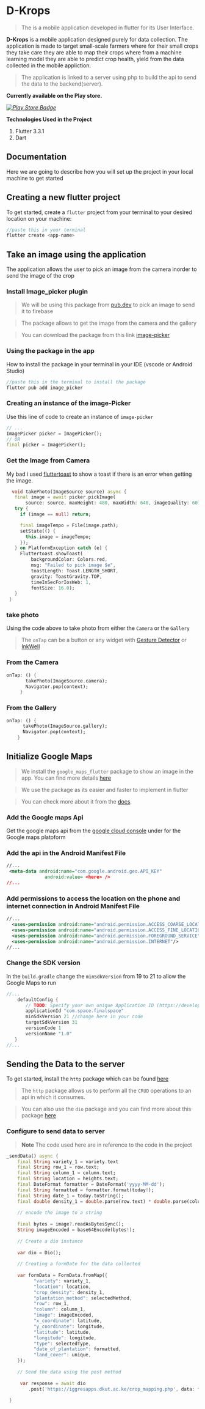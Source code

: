 # D-Krops

> The is a mobile application developed in flutter for its User Interface.

**D-Krops** is a mobile application designed purely for data collection. The application is made to target small-scale farmers where for their small crops they take care they are able to map their crops where from a machine learning model they are able to predict crop health, yield from the data collected in the mobile appliction.

> The application is linked to a server using php to build the api to send the data to the backend(server).

**Currently available on the Play store.**

*[![Play Store Badge](https://developer.android.com/images/brand/en_app_rgb_wo_60.png)](https://play.google.com/store/apps/details?id=com.emilio.space&hl=en&gl=US)*


**Technologies Used in the Project**
 1. Flutter 3.3.1
 2. Dart


## Documentation

Here we are going to describe how you will set up the project in your local machine to get started

## Creating a new flutter project

To get started, create a `flutter` project from your terminal to your desired location on your machine:

```dart
//paste this in your terminal
flutter create <app-name>
```

## Take an image using the application
The application allows the user to pick an image from the camera inorder to send the image of the crop
### Install Image_picker plugin
> We will be using this package from [pub.dev](https://pub.dev/) to pick an image to send it to firebase

> The package allows to get the image from the camera and the gallery

> You can download the package from this link [image-picker](https://pub.dev/packages/image_picker)

### Using the package in the app
How to install the package in your terminal in your IDE  (vscode or Android Studio) 
```dart
//paste this in the terminal to install the package
flutter pub add image_picker
```
### Creating an instance of the image-Picker
Use this line of code to create an instance of `image-picker`
```dart
// ...
ImagePicker picker = ImagePicker();
// OR
final picker = ImagePicker();
 ```
 ### Get the Image from Camera
 
 My bad i used [fluttertoast](https://pub.dev/packages/fluttertoast) to show a toast if there is an error when getting the image.
 ```dart
   void takePhoto(ImageSource source) async {
    final image = await picker.pickImage(
        source: source, maxHeight: 480, maxWidth: 640, imageQuality: 60);
    try {
      if (image == null) return;

      final imageTempo = File(image.path);
      setState(() {
        this.image = imageTempo;
      });
    } on PlatformException catch (e) {
      Fluttertoast.showToast(
          backgroundColor: Colors.red,
          msg: "Failed to pick image $e",
          toastLength: Toast.LENGTH_SHORT,
          gravity: ToastGravity.TOP,
          timeInSecForIosWeb: 1,
          fontSize: 16.0);
    }
  }
  ```
 ###  take photo 
 Using the code above to take photo from either the `Camera` or the `Gallery`
 > The `onTap` can be a button or any widget with [Gesture Detector](https://api.flutter.dev/flutter/widgets/GestureDetector-class.html) or [InkWell](https://api.flutter.dev/flutter/material/InkWell-class.html)
 ### From the Camera
 ```dart
 onTap: () {
        takePhoto(ImageSource.camera);
        Navigator.pop(context);
      }
 ```
 ### From the Gallery
  ```dart
 onTap: () {
        takePhoto(ImageSource.gallery);
        Navigator.pop(context);
      }
 ```
 ## Initialize Google Maps
 > We install the `google_maps_flutter` package to show an image in the app. You can find more details [here](https://pub.dev/packages/google_maps_flutter)
 
 > We use the package as its easier and faster to implement in flutter
 
 > You can check more about it from the [docs](https://github.com/flutter/plugins/tree/main/packages/google_maps_flutter/google_maps_flutter).
 
 ### Add the Google maps Api
 Get the google maps api from the [google cloud console](https://cloud.google.com/) under for the Google maps platoform
 ### Add the api in the Android Manifest File
 ```xml
 //...
  <meta-data android:name="com.google.android.geo.API_KEY"
               android:value= <here> />
 //...
  ```
  
  ### Add permissions to access the location on the phone and internet connection in Android Manifest File
  ```xml
 //...
    <uses-permission android:name="android.permission.ACCESS_COARSE_LOCATION"/>
    <uses-permission android:name="android.permission.ACCESS_FINE_LOCATION"/>
    <uses-permission android:name="android.permission.FOREGROUND_SERVICE" />
    <uses-permission android:name="android.permission.INTERNET"/>
 //...
  ```
  ### Change the SDK version
 In the `build.gradle` change the `minSdkVersion` from 19 to 21 to allow the Google Maps to run 
 ```gradle
 //...
     defaultConfig {
        // TODO: Specify your own unique Application ID (https://developer.android.com/studio/build/application-id.html).
        applicationId "com.space.finalspace"
        minSdkVersion 21 //change here in your code
        targetSdkVersion 31
        versionCode 1
        versionName "1.0"
    }
//...
```
## Sending the Data to the server
To get started, install the `http` package which can be found [here](https://pub.dev/packages/http)
> The `http` package allows us to perform all the `CRUD` operations to an api in which it consumes.

> You can also use the `dio` package and you can find more about this package [here](https://pub.dev/packages/dio)

### Configure to send data to server
 > **Note**
 > The code used here are in reference to the code in the project
```dart
_sendData() async {
    final String variety_1 = variety.text
    final String row_1 = row.text;
    final String column_1 = column.text;
    final String location = heights.text;
    final DateFormat formatter = DateFormat('yyyy-MM-dd');
    final String formatted = formatter.format(today!);
    final String date_1 = today.toString();
    final double density_1 = double.parse(row.text) * double.parse(column.text);
    
    // encode the image to a string
    
    final bytes = image?.readAsBytesSync();
    String imageEncoded = base64Encode(bytes!);
    
    // Create a dio instance
    
    var dio = Dio();
    
    // Creating a formDate for the data collected
    
    var formData = FormData.fromMap({
          "variety": variety_1,
          "location": location,
          "crop_density": density_1,
          "plantation_method": selectedMethod,
          "row": row_1,
          "column": column_1,
          "image": imageEncoded,
          "x_coordinate": latitude,
          "y_coordinate": longitude,
          "latitude": latitude,
          "longitude": longitude,
          "type": selectedType,
          "date_of_plantation": formatted,
          "land_cover": unique,
    });
    
    // Send the data using the post method
    
     var response = await dio
        .post('https://iggresapps.dkut.ac.ke/crop_mapping.php', data: formData);
        
 }
 ```

 

 
